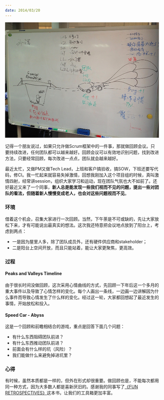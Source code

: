 ```yaml
---
date: 2014/03/20
---
```


<img src='/_image/2014-03-20/photo.JPG' />

记得一个朋友说过，如果只允许做Scrum框架中的一件事，那就做回顾会议。只要持续改进，任何团队都可以越来越好。回顾会议可以有效地识别问题，找到改进方法，只要经常回顾，每次改进一点点，团队就会越来越好。

最近太忙，又做PM又做Tech Lead，上班和客户搞验收，搞SOW，下班还要写代码，修CI。我一忙起来就容易失掉激情，回想我刚加入这个项目组的时候，真叫激情四射，经常讲session，组织大家学习和运动，现在团队气氛也大不如前了。还好最近又来了一个同事，**新人总是能发现一些我们视而不见的问题，提出一些对团队的看法，但随着新人慢慢变成老人，也会对这些问题视而不见**。

### 环境
借着这个机会，召集大家进行一次回顾。当然，下午荼是不可或缺的，先让大家放松下来，才有可能说出最真实的想法。这次我还特意把会议地点放到了阳台上，考虑到两点：

* 一是因为屋里人多，除了团队成员外，还有硬件供应商和stakeholder；
* 二是阳台上空间开放，而且只能站着，能让大家更聚焦，更高效。

### 过程
#### Peaks and Valleys Timeline
由于很长时间没做回顾，这次采用心情曲线的方式，先回顾一下年后这一个多月的重大事件以及导致了心情怎样的变化。每个人画出一条线，一边画一边讲解因为什么事件而导致心情发生了什么样的变化。经过这一轮，大家都回想起了最近发生的事情，开始放松和投入。

#### Speed Car - Abyss
这是一个回顾和前瞻相结合的游戏，重点是回答下面几个问题：

* 有什么东西阻碍团队前进？
* 有什么东西推动团队前进？
* 前面会有什么样的坑（风险）？
* 我们能做什么来避免掉进坑里？

### 心得
有时候，虽然本质都是一样的，但外在形式却很重要。做回顾也是，不能每次都用同一种方式，因为大多数人都是喜新厌旧的。感谢我的同事写了[《FUN RETROSPECTIVES》](https://leanpub.com/funretrospectives)这本书，让我们的工具箱更加丰富。
